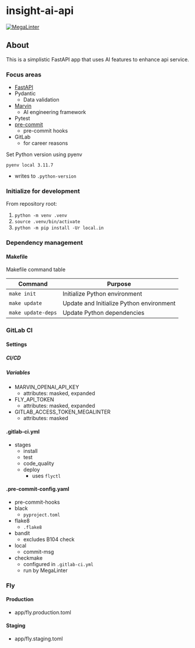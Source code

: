 # insight-ai-api

[![MegaLinter](https://github.com/johndutchover/insight-ai-api/actions/workflows/mega-linter.yml/badge.svg)](https://github.com/johndutchover/insight-ai-api/actions/workflows/mega-linter.yml)

## About

This is a simplistic FastAPI app that uses AI features to enhance api service.

### Focus areas

- [FastAPI](https://github.com/tiangolo/fastapi)
- Pydantic
    - Data validation
- [Marvin](https://github.com/prefecthq/marvin)
    - AI engineering framework
- Pytest
- [pre-commit](https://github.com/pre-commit/pre-commit)
    - pre-commit hooks
- GitLab
    - for career reasons

Set Python version using pyenv

`pyenv local 3.11.7`

- writes to `.python-version`

### Initialize for development

From repository root:

1. `python -m venv .venv`
2. `source .venv/bin/activate`
3. `python -m pip install -Ur local.in`

### Dependency management

#### Makefile

Makefile command table

| Command            | Purpose                                  |
|--------------------|------------------------------------------|
| `make init`        | Initialize Python environment            |
| `make update`      | Update and Initialize Python environment |
| `make update-deps` | Update Python dependencies               |

### GitLab CI

#### Settings

##### CI/CD

##### Variables

- MARVIN_OPENAI_API_KEY
    - attributes: masked, expanded
- FLY_API_TOKEN
    - attributes: masked, expanded
- GITLAB_ACCESS_TOKEN_MEGALINTER
  - attributes: masked

#### .gitlab-ci.yml

- stages
    - install
    - test
    - code_quality
    - deploy
        - uses `flyctl`

#### .pre-commit-config.yaml

- pre-commit-hooks
- black
  - `pyproject.toml`
- flake8
  - `.flake8`
- bandit
  - excludes B104 check
- local
  - commit-msg
- checkmake
  - configured in `.gitlab-ci.yml`
  - run by MegaLinter

### Fly

#### Production
- app/fly.production.toml

#### Staging
- app/fly.staging.toml
